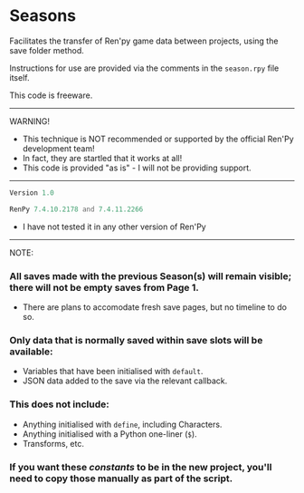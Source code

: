 # Seasons
Facilitates the transfer of Ren'py game data between projects, using the save folder method.

Instructions for use are provided via the comments in the `season.rpy` file itself.

This code is freeware.

---
WARNING!
- This technique is NOT recommended or supported by the official Ren'Py development team!
- In fact, they are startled that it works at all!
- This code is provided "as is" - I will not be providing support.
---
```php
Version 1.0

RenPy 7.4.10.2178 and 7.4.11.2266
```
- I have not tested it in any other version of Ren'Py
---

NOTE:
### All saves made with the previous Season(s) will remain visible; there will not be empty saves from Page 1.
- There are plans to accomodate fresh save pages, but no timeline to do so.
### Only data that is normally saved within save slots will be available:
- Variables that have been initialised with `default`.
- JSON data added to the save via the relevant callback.
### This does not include:
- Anything initialised with `define`, including Characters.
- Anything initialised with a Python one-liner (`$`).
- Transforms, etc.
### If you want these *constants* to be in the new project, you'll need to copy those manually as part of the script.
